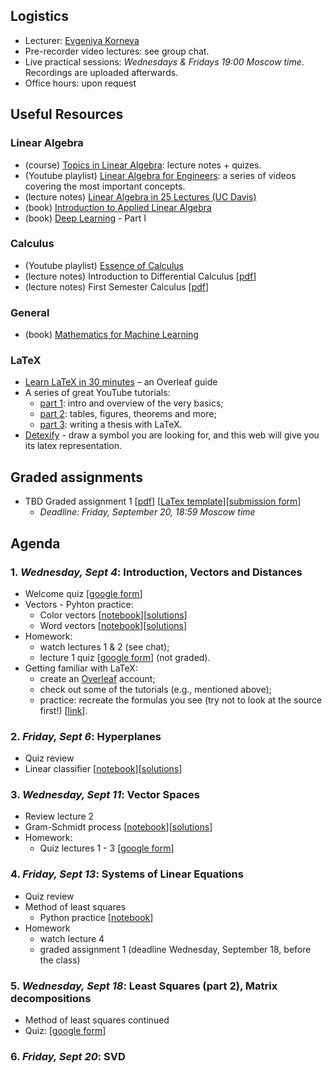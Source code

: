## Logistics

- Lecturer: [Evgeniya Korneva](https://www.linkedin.com/in/evgeniyako/)
- Pre-recorder video lectures: see group chat.
- Live practical sessions: *Wednesdays & Fridays 19:00 Moscow time*. Recordings are uploaded afterwards.
- Office hours: upon request

## Useful Resources

### Linear Algebra

- (course) [Topics in Linear Algebra](https://web.auburn.edu/holmerr/2660): lecture notes + quizes.
- (Youtube playlist) [Linear Algebra for Engineers](https://youtube.com/playlist?list=PLkZjai-2Jcxlg-Z1roB0pUwFU-P58tvOx): a series of videos covering the most important concepts.
- (lecture notes) [Linear Algebra in 25 Lectures (UC Davis)](https://www.math.ucdavis.edu/~linear/linear.pdf)
- (book) [Introduction to Applied Linear Algebra](http://vmls-book.stanford.edu/)
- (book) [Deep Learning](https://www.deeplearningbook.org/) - Part I

### Calculus

- (Youtube playlist) [Essence of Calculus](https://youtube.com/playlist?list=PLZHQObOWTQDMsr9K-rj53DwVRMYO3t5Yr)
- (lecture notes) Introduction to Differential Calculus [[pdf](https://www.sydney.edu.au/content/dam/students/documents/mathematics-learning-centre/introduction-to-differential-calculus.pdf)]
- (lecture notes) First Semester Calculus [[pdf](https://people.math.wisc.edu/~angenent/Free-Lecture-Notes/free221.pdf)]

### General

- (book) [Mathematics for Machine Learning](https://mml-book.github.io/)

### LaTeX

- [Learn LaTeX in 30 minutes](https://www.overleaf.com/learn/latex/Learn_LaTeX_in_30_minutes) – an Overleaf guide
- A series of great YouTube tutorials:
    - [part 1](https://youtu.be/Jp0lPj2-DQA): intro and overview of the very basics;
    - [part 2](https://youtu.be/-HvRvBjBAvg): tables, figures, theorems and more;
    - [part 3](https://youtu.be/zqQM66uAig0): writing a thesis with LaTeX.
- [Detexify](https://detexify.kirelabs.org/classify.html) - draw a symbol you are looking for, and this web will give you its latex representation.

## Graded assignments
- TBD Graded assignment 1 [[pdf](https://github.com/girafe-ai/math-basics-for-ai/blob/master/graded%20assignments/msai24-graded-assignment-01.pdf)] [[LaTex template](https://www.overleaf.com/read/bqqpcbxwzhwf#9e0252)][[submission form](https://forms.gle/qu9sKV9wJgY9QneN6)]
    - *Deadline: Friday, September 20, 18:59 Moscow time*
<!---
- **Final exam** [[pdf](https://github.com/girafe-ai/math-basics-for-ai/blob/master/graded%20assignments/msai23-final-exam.pdf)][[LaTeX template](https://www.overleaf.com/read/shbbwyczsjvd#f2a711)][[submission form](https://forms.gle/W7DnYGLRySjjukJS7)]
    - *Deadline: Monday, November 27, 18:59 Moscow time*
- Graded assignmnet 4 [[pdf](https://github.com/girafe-ai/math-basics-for-ai/blob/master/graded%20assignments/graded-assignment-04.pdf)][[LaTeX template](https://www.overleaf.com/read/tfrjbxjgptbx#575bab)][[submission form](https://forms.gle/ndYhtvi5JvGiALsv7)]
  - *Deadline: Monday, November 6, 18:59 Moscow time*
- Graded assignmnet 3 [[pdf](https://github.com/girafe-ai/math-basics-for-ai/blob/master/graded%20assignments/graded-assignment-03.pdf)][[notebook (task 2)](https://colab.research.google.com/drive/1gKnwK-vVCHMmdlCrjj3kPVMbi_TIIaqA?usp=sharing)][[LaTeX template](https://www.overleaf.com/read/ynpwxkrmybpf)][[submission form](https://forms.gle/GkwGYfFCyz8wUPxy5)]
  - *Deadline: Monday, October 23, 18:59 Moscow time*
- Graded assignment 2 [[notebook](https://colab.research.google.com/drive/1G2C8fHgRUXEZdj6MLDlqfZEwyKXpL-sP?usp=sharing)] [[submission form](https://forms.gle/B6LkbaWZsq7gqoXEA)]
    - *Deadline: Monday, October 16, 18:59 Moscow time*
- Graded assignment 1 [[pdf](https://github.com/girafe-ai/math-basics-for-ai/blob/master/graded%20assignments/graded-assignment-01.pdf)] [[LaTex template](https://www.overleaf.com/read/pvdgdjkchwms)] [[submission form](https://forms.gle/G29haJ8xDNsBwXyh7)]
    - *Deadline: Monday, October 9, 18:59 Moscow time*
--->
## Agenda

### 1. *Wednesday, Sept 4*: Introduction, Vectors and Distances
- Welcome quiz [[google form](https://forms.gle/wvdnQTxeEnzGg2Ff7)]
- Vectors - Pyhton practice:
    - Color vectors [[notebook](https://colab.research.google.com/drive/1mtcmhcz-HCMkDqxJ-roliz-wuN_C32-p?usp=sharing)][[solutions](https://colab.research.google.com/drive/18-jP5VuiuJKfF2ws5so8S0OTrhgaU-WB?usp=sharing)]
    - Word vectors [[notebook](https://colab.research.google.com/drive/1mpO3lKo72Nw-Rx6NoGW0oiqjAvBs--CD?usp=sharing)][[solutions](https://colab.research.google.com/drive/1Xs_skBeYRJRk_BcGZcf3jwT9mSFVrYPN?usp=sharing)]
- Homework:
    - watch lectures 1 & 2 (see chat);
    - lecture 1 quiz [[google form](https://forms.gle/Sx9z1ouHwXhbUx2S7)] (not graded).
- Getting familiar with LaTeX:
    - create an [Overleaf](https://www.overleaf.com/) account;
    - check out some of the tutorials (e.g., mentioned above);
    - practice: recreate the formulas you see (try not to look at the source first!) [[link](https://www.overleaf.com/read/wtqvpbyrgzcj)].
 
### 2. *Friday, Sept 6*: Hyperplanes
- Quiz review
- Linear classifier [[notebook](https://colab.research.google.com/drive/1rilZVq9-P75B0YGmmC8CpLcx_H5vUd1j?usp=sharing)][[solutions](https://colab.research.google.com/drive/1DWDgJU2MTr4keCStRtwBQJT3RpbyQO-u?usp=sharing)]

### 3. *Wednesday, Sept 11*: Vector Spaces
- Review lecture 2
- Gram-Schmidt process [[notebook](https://colab.research.google.com/drive/1YOroseAK4q1xdXH3vj3KLPPZGKZhqSOl?usp=sharing)][[solutions](https://colab.research.google.com/drive/1P7M26zMPhbFN2PhEn3HWMhGv6o6HX90h?usp=sharing)]
- Homework:
    - Quiz lectures 1 - 3 [[google form](https://forms.gle/Xr79ZJ8FiSF1Dgz27)]

### 4. *Friday, Sept 13*: Systems of Linear Equations
- Quiz review
- Method of least squares
    - Python practice [[notebook](https://colab.research.google.com/drive/1zuWIfi_IhmP0JMRmJoyV_DU9WmzpbVLS?usp=sharing)]
- Homework
    - watch lecture 4
    - graded assignment 1 (deadline Wednesday, September 18, before the class)

### 5. *Wednesday, Sept 18*: Least Squares (part 2), Matrix decompositions
- Method of least squares continued
- Quiz: [[google form](https://forms.gle/tYN5ZmPgm3rPLKLz6)]

### 6. *Friday, Sept 20*: SVD

<!---       
### 2. *Monday, Oct 2*
- Quiz review: norms
- Cosine similarity vs. Euclidian distance
- Gram-Schmidt process
- Homework:
    - Gram-Schmidt process [[notebook](https://colab.research.google.com/drive/1YOroseAK4q1xdXH3vj3KLPPZGKZhqSOl?usp=sharing)][[solutions](https://colab.research.google.com/drive/1P7M26zMPhbFN2PhEn3HWMhGv6o6HX90h?usp=sharing)]
    - watch lecture 3
    - graded assignment 1 is OUT (deadline next Monday before the class)
### 3. *Friday, Oct 6* 
- Quiz: lectures 1 - 3 [[google form](https://forms.gle/2snsnCRiMHPQXnLX9)]
- Method of least squares
- Homework
    - *(extended to graded assignmnet)* Python practice [[notebook](https://colab.research.google.com/drive/1zuWIfi_IhmP0JMRmJoyV_DU9WmzpbVLS?usp=sharing)]
    - watch lecture 4
    - graded assignment 1 (deadline Monday, October 9 before the class)
### 4. *Monday, Oct 9*
- Quiz: [[google form](https://forms.gle/f9uA87vKqjcHb6GG8)]
- Homework:
    - graded assignment 2 (deadline Monday, October 16 before the class)
    - review eigendecomposition
### 5. *Friday, Oct 13* 
- PCA
    - Python practice [[notebook](https://colab.research.google.com/drive/1cf-8q5gYsZBDfnFMYG79RnBEXTrpT9-R?usp=sharing)][[solutions](https://colab.research.google.com/drive/14NCSyCsr7sR_YtctaurVDI650CNCiwS3?usp=sharing)]
### 6. *Monday, Oct 16*
- SVD
  - Python practice [[notebook](https://colab.research.google.com/drive/1sHWWMMhdevgXLuQ4XpdhC48hdzGu7PqY?usp=sharing)][[solutions](https://colab.research.google.com/drive/1BtMvBemFQzgfxXCQoP5r4EylgGYx2HgH?usp=sharing)]
### 7. *Friday, Oct 20* 
- Quiz: [[google form](https://forms.gle/2gUFUu1RPQ8ZUFiK6)]
### 8. *Monday, Oct 23*
- Multivariate functions
### 9. *Friday, Oct 27* 
- Chain rule
- Matrix derivatives
### 10. *Monday, Oct 30* 
- Gradient descent
- Integration techniques
--->
